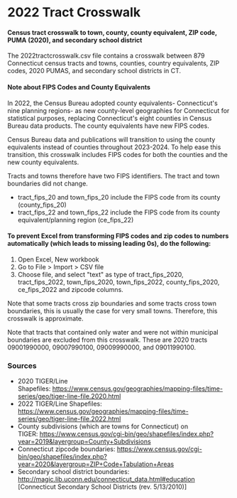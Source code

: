 # 2022 Tract Crosswalk
#### Census tract crosswalk to town, county, county equivalent, ZIP code, PUMA (2020), and secondary school district

The 2022tractcrosswalk.csv file contains a crosswalk between 879 Connecticut census tracts and towns, counties, country equivalents, ZIP codes, 2020 PUMAS, and secondary school districts in CT.


#### Note about FIPS Codes and County Equivalents

In 2022, the Census Bureau adopted county equivalents- Connecticut's nine planning regions- as new county-level geographies for Connecticut for statistical purposes, replacing Connecticut's eight counties in Census Bureau data products. The county equivalents have new FIPS codes. 

Census Bureau data and publications will transition to using the county equivalents instead of counties throughout 2023-2024. To help ease this transition, this crosswalk includes FIPS codes for both the counties and the new county equivalents. 

Tracts and towns therefore have two FIPS identifiers. The tract and town boundaries did not change.
- tract_fips_20 and town_fips_20 include the FIPS code from its county (county_fips_20)
- tract_fips_22 and town_fips_22 include the FIPS code from its county equivalent/planning region (ce_fips_22)


#### To prevent Excel from transforming FIPS codes and zip codes to numbers automatically (which leads to missing leading 0s), do the following:
1.	Open Excel, New workbook
2.	Go to File > Import > CSV file
3.	Choose file, and select "text" as type of tract_fips_2020, tract_fips_2022, town_fips_2020, town_fips_2022, county_fips_2020, ce_fips_2022 and zipcode columns.

Note that some tracts cross zip boundaries and some tracts cross town boundaries, this is usually the case for very small towns. Therefore, this crosswalk is approximate.

Note that tracts that contained only water and were not within municipal boundaries are excluded from this crosswalk. These are 2020 tracts 09001990000, 09007990100, 09009990000, and 09011990100.

### Sources

* 2020 TIGER/Line Shapefiles: https://www.census.gov/geographies/mapping-files/time-series/geo/tiger-line-file.2020.html
* 2022 TIGER/Line Shapefiles: https://www.census.gov/geographies/mapping-files/time-series/geo/tiger-line-file.2022.html
* County subdivisions (which are towns for Connecticut) on TIGER: https://www.census.gov/cgi-bin/geo/shapefiles/index.php?year=2019&layergroup=County+Subdivisions
* Connecticut zipcode boundaries: https://www.census.gov/cgi-bin/geo/shapefiles/index.php?year=2020&layergroup=ZIP+Code+Tabulation+Areas
* Secondary school district boundaries: http://magic.lib.uconn.edu/connecticut_data.html#education [Connecticut Secondary School Districts (rev. 5/13/2010)]

